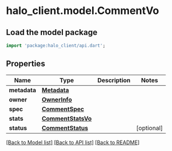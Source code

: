 # halo_client.model.CommentVo

## Load the model package
```dart
import 'package:halo_client/api.dart';
```

## Properties
Name | Type | Description | Notes
------------ | ------------- | ------------- | -------------
**metadata** | [**Metadata**](Metadata.md) |  | 
**owner** | [**OwnerInfo**](OwnerInfo.md) |  | 
**spec** | [**CommentSpec**](CommentSpec.md) |  | 
**stats** | [**CommentStatsVo**](CommentStatsVo.md) |  | 
**status** | [**CommentStatus**](CommentStatus.md) |  | [optional] 

[[Back to Model list]](../README.md#documentation-for-models) [[Back to API list]](../README.md#documentation-for-api-endpoints) [[Back to README]](../README.md)


